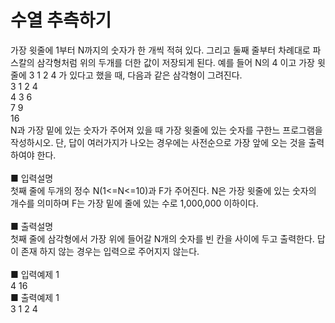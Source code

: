 # 수열 추측하기
가장 윗줄에 1부터 N까지의 숫자가 한 개씩 적혀 있다. 그리고 둘째 줄부터 차례대로 파스칼의 삼각형처럼 위의 두개를 더한 값이 저장되게 된다. 예를 들어 N의 4 이고 가장 윗 줄에 3 1 2 4 가 있다고 했을 때, 다음과 같은 삼각형이 그려진다.<br>
3 1 2 4<br>
 4 3 6<br>
  7 9<br>
   16<br>
N과 가장 밑에 있는 숫자가 주어져 있을 때 가장 윗줄에 있는 숫자를 구한느 프로그램을 작성하시오. 단, 답이 여러가지가 나오는 경우에는 사전순으로 가장 앞에 오는 것을 출력하여야 한다.<br>
<br>
■ 입력설명<br>
첫째 줄에 두개의 정수 N(1<=N<=10)과 F가 주어진다. N은 가장 윗줄에 있는 숫자의 개수를 의미하며 F는 가장 밑에 줄에 있는 수로 1,000,000 이하이다.<br>
<br>
■ 출력설명<br>
첫째 줄에 삼각형에서 가장 위에 들어갈 N개의 숫자를 빈 칸을 사이에 두고 출력한다. 답이 존재 하지 않는 경우는 입력으로 주어지지 않는다.<br>
<br>
■ 입력예제 1<br>
4 16<br>
■ 출력예제 1<br>
3 1 2 4
